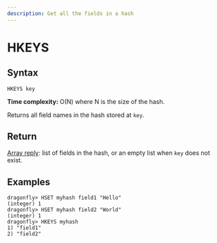 ```yaml
---
description: Get all the fields in a hash
---
```


# HKEYS

## Syntax

    HKEYS key

**Time complexity:** O(N) where N is the size of the hash.

Returns all field names in the hash stored at `key`.

## Return

[Array reply](https://redis.io/docs/reference/protocol-spec#resp-arrays): list of fields in the hash, or an empty list when `key` does
not exist.

## Examples

```shell
dragonfly> HSET myhash field1 "Hello"
(integer) 1
dragonfly> HSET myhash field2 "World"
(integer) 1
dragonfly> HKEYS myhash
1) "field1"
2) "field2"
```
